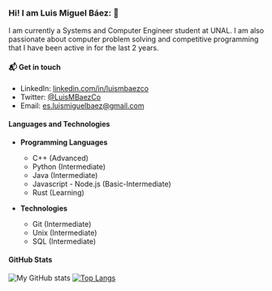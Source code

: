 ### Hi! I am Luis Miguel Báez: 👋

I am currently a Systems and Computer Engineer student at UNAL. I am also passionate about computer problem solving and competitive programming that I have been active in for the last 2 years.

#### 📬 Get in touch
- LinkedIn: [linkedin.com/in/luismbaezco](https://www.linkedin.com/in/luismbaezco/)
- Twitter: [@LuisMBaezCo](https://twitter.com/LuisMBaezCo)
- Email: [es.luismiguelbaez@gmail.com](es.luismiguelbaez@gmail.com)

#### Languages and Technologies

* **Programming Languages**
    * C++ (Advanced)
    * Python (Intermediate)
    * Java (Intermediate)
    * Javascript - Node.js (Basic-Intermediate)
    * Rust (Learning)

* **Technologies**
    * Git (Intermediate)
    * Unix (Intermediate)
    * SQL (Intermediate)

#### GitHub Stats

![My GitHub stats](https://github-readme-stats.vercel.app/api?username=LuisMBaezCo&theme=tokyonight&show_icons=true)
[![Top Langs](https://github-readme-stats.vercel.app/api/top-langs/?username=LuisMBaezCo&layout=compact&theme=tokyonight)](https://github.com/anuraghazra/github-readme-stats)


<!--
**LuisMBaezCo/LuisMBaezCo** is a ✨ _special_ ✨ repository because its `README.md` (this file) appears on your GitHub profile.

Here are some ideas to get you started:

- 🔭 I’m currently working on ...
- 🌱 I’m currently learning ...
- 👯 I’m looking to collaborate on ...
- 🤔 I’m looking for help with ...
- 💬 Ask me about ...
- 📫 How to reach me: ...
- 😄 Pronouns: ...
- ⚡ Fun fact: ...
-->

